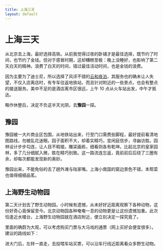 ```yaml
---
title: 上海三天
layout: default
---
```

# 上海三天

从北京去上海，最好选择高铁。从前我觉得过夜的卧铺才是最佳选择，既节约了时间，也节约了金钱。但对于感冒时期，这却糟糕至极：晚上没睡好，也影响了第二天白天的精神。浪费了白天的时间，错过最佳活动时间，也是金钱的浪费。

因为主要为了迪士尼，所以选择了风评不错的[云和夜泊](https://hotels.ctrip.com/hotel/6657909.html)，其服务也的确未让人失望，不仅入店离店时，有专车往返地铁站，而且针对附近的一些景点，也会有整点的接送服务。美中不足的是酒店离市区很远，上午 10 点从火车站出发，中午才抵达。

略作休整后，决定不负这半天光阴，去**豫园**一探。

## 豫园

豫园被一大片商业区包围，从地铁站出来，行至门口需费些脚程，最好提前看清地图路线，勿被乱花迷眼。园子面积不大，却着实精巧，宜闲庭信步，寻幽访胜。园林设计步步勾连，让人目不暇接。雕梁画栋，细看则各有乾坤。比起北京的皇家园林，多了几分细腻入微，胜在精巧别致。这一路流连忘返，竟前前后后绕了三圈有余，却每次都能发现新的奥妙。

豫园出来，不能免俗的去了趟外滩与陆家嘴。上海小南国的窗边景色不错，本帮菜也值得细细品茗。

## 上海野生动物园

第二天计划去了野生动物园。小时候有遗憾，从未好好近距离观察下各种动物，这份好奇心竟保留至今。北京动物园各种奄奄一息的动物更是让这份遗憾加重。此次恰逢近水楼台，上海野生动物园就在酒店附近，便立刻决定一探究竟了。

里面的确蔚为大观，可以考虑购买门票与大马戏的通票（网上买好会便宜很多）。建议的路线如下：

进大门后，左转一直走，去投喂车站买票，可以沿车行线近距离看众多野生动物。
